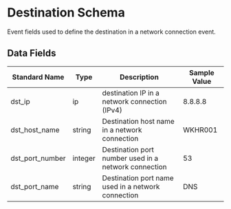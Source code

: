 # Destination Schema

Event fields used to define the destination in a network connection event.

## Data Fields

| Standard Name | Type | Description | Sample Value |
|--------|---------|-------|-------|
| dst_ip | ip | destination IP in a network connection (IPv4) | 8.8.8.8 |
| dst_host_name | string | Destination host name in a network connection| WKHR001 |
| dst_port_number | integer | Destination port number used in a network connection | 53 |
| dst_port_name | string | Destination port name used in a network connection| DNS |

